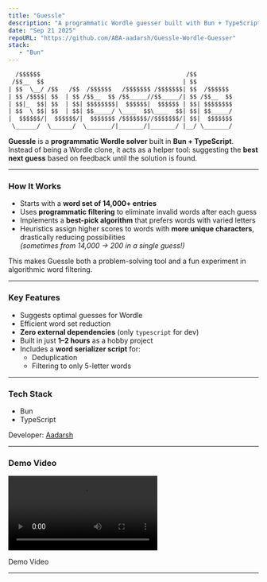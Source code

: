 ```yaml
---
title: "Guessle"
description: "A programmatic Wordle guesser built with Bun + TypeScript."
date: "Sep 21 2025"
repoURL: "https://github.com/ABA-aadarsh/Guessle-Wordle-Guesser"
stack: 
   - "Bun"
---
```


```txt
  /$$$$$$                                         /$$          
 /$$__  $$                                       | $$          
| $$  \__/ /$$   /$$  /$$$$$$   /$$$$$$$ /$$$$$$$| $$  /$$$$$$ 
| $$ /$$$$| $$  | $$ /$$__  $$ /$$_____//$$_____/| $$ /$$__  $$
| $$|_  $$| $$  | $$| $$$$$$$$|  $$$$$$|  $$$$$$ | $$| $$$$$$$$
| $$  \ $$| $$  | $$| $$_____/ \____  $$\____  $$| $$| $$_____/
|  $$$$$$/|  $$$$$$/|  $$$$$$$ /$$$$$$$//$$$$$$$/| $$|  $$$$$$$
 \______/  \______/  \_______/|_______/|_______/ |__/ \_______/
```

**Guessle** is a **programmatic Wordle solver** built in **Bun + TypeScript**.  
Instead of being a Wordle clone, it acts as a helper tool: suggesting the **best next guess** based on feedback until the solution is found.

---

### How It Works
- Starts with a **word set of 14,000+ entries**
- Uses **programmatic filtering** to eliminate invalid words after each guess
- Implements a **best-pick algorithm** that prefers words with varied letters
- Heuristics assign higher scores to words with **more unique characters**, drastically reducing possibilities  
  _(sometimes from 14,000 → 200 in a single guess!)_

This makes Guessle both a problem-solving tool and a fun experiment in algorithmic word filtering.

---

### Key Features
- Suggests optimal guesses for Wordle
- Efficient word set reduction
- **Zero external dependencies** (only `typescript` for dev)
- Built in just **1–2 hours** as a hobby project
- Includes a **word serializer script** for:
  - Deduplication
  - Filtering to only 5-letter words

---

### Tech Stack
- Bun
- TypeScript

Developer: [Aadarsh](https://github.com/ABA-aadarsh)

---

### Demo Video

<video controls>
  <source src="https://misc-assets.easycsit.com/guessle-demo-video.mp4" type="video/mp4" />
</video>
<p class="text-center">Demo Video</p>

---

